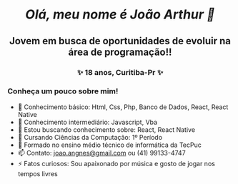 ##  <h1 align = "center" fontface = "verdana"> <b> <i>  Olá, meu nome é João Arthur 👋 </b> </i> </h1> 


<h2 align = "center">  Jovem em busca de oportunidades de evoluir na área de programação!!</h2>

<h3 align="center" > ✨ 18 anos, Curitiba-Pr ✨ </h3>

<h3>Conheça um pouco sobre mim! </h3>

- 📕 Conhecimento básico: Html, Css, Php, Banco de Dados, React, React Native
- 📕 Conhecimento intermediário: Javascript, Vba
- 🌱 Estou buscando conhecimento sobre: React, React Native
- 🧠 Cursando Ciências da Computação: 1º Período
- 🧠 Formado no ensino médio técnico de informática da TecPuc
- 📫 Contato: joao.angnes@gmail.com ou (41) 99133-4747
- ⚡ Fatos curiosos: Sou apaixonado por música e gosto de jogar nos tempos livres

<!--
**joaoangnes/joaoangnes** is a ✨ _special_ ✨ repository because its `README.md` (this file) appears on your GitHub profile.

Here are some ideas to get you started:


-->
